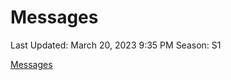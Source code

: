 # Messages

Last Updated: March 20, 2023 9:35 PM
Season: S1

[Messages](Messages%20936e8a1ff2284a83bfb8f6e87aad8105/Messages%20331a776b8c5647d0818561b903ae7b19.csv)